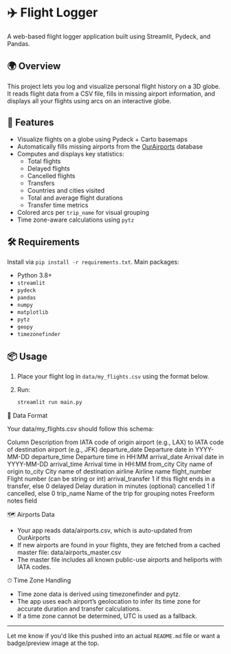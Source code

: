 # ✈️ Flight Logger

A web-based flight logger application built using Streamlit, Pydeck, and Pandas.

## 🌍 Overview

This project lets you log and visualize personal flight history on a 3D globe. It reads flight data from a CSV file, fills in missing airport information, and displays all your flights using arcs on an interactive globe.

## 🚀 Features

- Visualize flights on a globe using Pydeck + Carto basemaps
- Automatically fills missing airports from the [OurAirports](https://davidmegginson.github.io/ourairports-data/) database
- Computes and displays key statistics:
  - Total flights
  - Delayed flights
  - Cancelled flights
  - Transfers
  - Countries and cities visited
  - Total and average flight durations
  - Transfer time metrics
- Colored arcs per `trip_name` for visual grouping
- Time zone-aware calculations using `pytz`

## 🛠 Requirements

Install via `pip install -r requirements.txt`. Main packages:

- Python 3.8+
- `streamlit`
- `pydeck`
- `pandas`
- `numpy`
- `matplotlib`
- `pytz`
- `geopy`
- `timezonefinder`

## 📦 Usage

1. Place your flight log in `data/my_flights.csv` using the format below.
2. Run:

   ```bash
   streamlit run main.py
   ```

📄 Data Format

Your data/my_flights.csv should follow this schema:

Column	Description
from	IATA code of origin airport (e.g., LAX)
to	IATA code of destination airport (e.g., JFK)
departure_date	Departure date in YYYY-MM-DD
departure_time	Departure time in HH:MM
arrival_date	Arrival date in YYYY-MM-DD
arrival_time	Arrival time in HH:MM
from_city	City name of origin
to_city	City name of destination
airline	Airline name
flight_number	Flight number (can be string or int)
arrival_transfer	1 if this flight ends in a transfer, else 0
delayed	Delay duration in minutes (optional)
cancelled	1 if cancelled, else 0
trip_name	Name of the trip for grouping
notes	Freeform notes field

🗺 Airports Data
- Your app reads data/airports.csv, which is auto-updated from OurAirports
- If new airports are found in your flights, they are fetched from a cached master file: data/airports_master.csv
- The master file includes all known public-use airports and heliports with IATA codes.

⏱ Time Zone Handling
- Time zone data is derived using timezonefinder and pytz.
- The app uses each airport’s geolocation to infer its time zone for accurate duration and transfer calculations.
- If a time zone cannot be determined, UTC is used as a fallback.

---

Let me know if you'd like this pushed into an actual `README.md` file or want a badge/preview image at the top.
